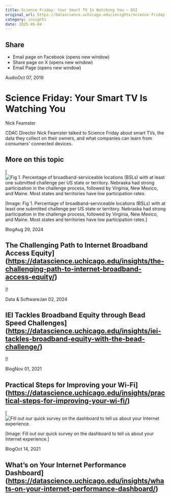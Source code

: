 ```yaml
---
title: Science Friday: Your Smart TV Is Watching You – DSI
original_url: https://datascience.uchicago.edu/insights/science-friday-your-smart-tv-is-watching-you
category: insights
date: 2025-05-04
---
```


## Share

* Email page on Facebook (opens new window)
* Share page on X (opens new window)
* Email Page (opens new window)

<!-- Table-like structure detected -->

AudioOct 07, 2019

# Science Friday: Your Smart TV Is Watching You

Nick Feamster

CDAC Director Nick Feamster talked to Science Friday about smart TVs, the data they collect on their owners, and what companies can learn from consumers' connected devices.

## More on this topic

[![Fig 1. Percentage of broadband-serviceable locations (BSLs) with at least one submitted challenge per US state or territory. Nebraska had strong participation in the challenge process, followed by Virginia, New Mexico, and Maine. Most states and territories have low participation rates.](https://datascience.uchicago.edu/wp-content/uploads/2024/08/Fig1-750x500.png)

[Image: Fig 1. Percentage of broadband-serviceable locations (BSLs) with at least one submitted challenge per US state or territory. Nebraska had strong participation in the challenge process, followed by Virginia, New Mexico, and Maine. Most states and territories have low participation rates.]

BlogAug 29, 2024

## The Challenging Path to Internet Broadband Access Equity](https://datascience.uchicago.edu/insights/the-challenging-path-to-internet-broadband-access-equity/)
[!

Data & SoftwareJan 02, 2024

## IEI Tackles Broadband Equity through Bead Speed Challenges](https://datascience.uchicago.edu/insights/iei-tackles-broadband-equity-with-the-bead-challenge/)
[!

BlogNov 01, 2021

## Practical Steps for Improving your Wi-Fi](https://datascience.uchicago.edu/insights/practical-steps-for-improving-your-wi-fi/)
[![Fill out our quick survey on the dashboard to tell us about your Internet experience.](https://datascience.uchicago.edu/wp-content/uploads/2021/10/dashboard2-750x500.png)

[Image: Fill out our quick survey on the dashboard to tell us about your Internet experience.]

BlogOct 14, 2021

## What’s on Your Internet Performance Dashboard](https://datascience.uchicago.edu/insights/whats-on-your-internet-performance-dashboard/)